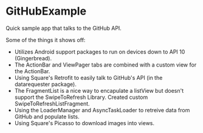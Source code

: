 GitHubExample
=============

Quick sample app that talks to the GitHub API. 

Some of the things it shows off:

 - Utilizes Android support packages to run on devices down to API 10 (Gingerbread).
 - The ActionBar and ViewPager tabs are combined with a custom view for the ActionBar.
 - Using Square's Retrofit to easily talk to GitHub's API (in the datarequester package).
 - The FragmentList is a nice way to encapulate a listView but doesn't support the SwipeToRefresh Library. Created custom SwipeToRefreshListFragment.
 - Using the LoaderManager and AsyncTaskLoader to retreive data from GitHub and populate lists.
 - Using Square's Picasso to download images into views.
